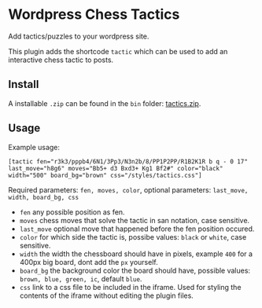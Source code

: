 # Wordpress Chess Tactics
Add tactics/puzzles to your wordpress site.

This plugin adds the shortcode `tactic` which can be used to add an interactive chess tactic to posts.

## Install
A installable `.zip` can be found in the `bin` folder: [tactics.zip](https://github.com/ArneVogel/wp-tactics/blob/main/bin/tactics.zip).

## Usage
Example usage:

`[tactic fen="r3k3/pppb4/6N1/3Pp3/N3n2b/8/PP1P2PP/R1B2K1R b q - 0 17" last_move="h8g6" moves="Bb5+ d3 Bxd3+ Kg1 Bf2#" color="black" width="500" board_bg="brown" css="/styles/tactics.css"]`

Required parameters: `fen, moves, color`,
optional parameters: `last_move, width, board_bg, css`

* `fen` any possible position as fen.
* `moves` chess moves that solve the tactic in san notation, case sensitive.
* `last_move` optional move that happened before the fen position occured.
* `color` for which side the tactic is, possibe values: `black` or `white`, case sensitive.
* `width` the width the chessboard should have in pixels, example `400` for a 400px big board, dont add the `px` yourself.
* `board_bg` the background color the board should have, possible values: `brown, blue, green, ic`, default `blue`.
* `css` link to a css file to be included in the iframe. Used for styling the contents of the iframe without editing the plugin files.
